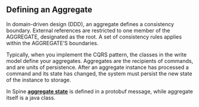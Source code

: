 ## Defining an Aggregate

In domain-driven design (DDD), an aggregate defines a consistency boundary. External references are restricted to one member of the AGGREGATE, designated as the root. A set of consistency rules applies within the AGGREGATE’S boundaries.

Typically, when you implement the CQRS pattern, the classes in the write model define your aggregates. Aggregates are the recipients of commands, and are units of persistence. After an aggregate instance has processed a command and its state has changed, the system must persist the new state of the instance to storage.

In Spine [**aggregate state**](/biz-model/aggregate-states.md) is defined in a protobuf message, while aggregate itself is a java class. 


